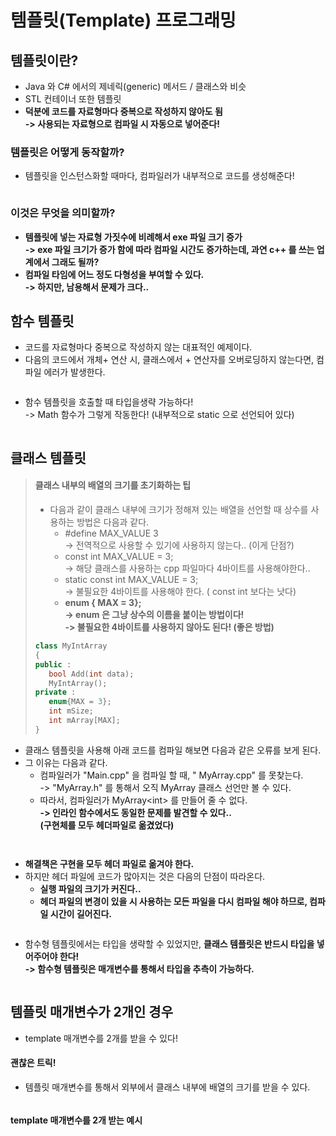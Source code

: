 # 템플릿(Template) 프로그래밍

## 템플릿이란?

* Java 와 C# 에서의 제네릭(generic) 메서드 / 클래스와 비슷&#x20;
* STL 컨테이너 또한 템플릿&#x20;
* **덕분에 코드를 자료형마다 중복으로 작성하지 않아도 됨**\
  **-> 사용되는 자료형으로 컴파일 시 자동으로 넣어준다!**

### **템플릿은 어떻게 동작할까?**&#x20;

* 템플릿을 인스턴스화할 때마다, 컴파일러가 내부적으로 코드를 생성해준다!

<figure><img src="../../.gitbook/assets/image (17).png" alt=""><figcaption></figcaption></figure>

### 이것은 무엇을 의미할까?&#x20;

* **템플릿에 넣는 자료형 가짓수에 비례해서 exe 파일 크기 증가** \
  **-> exe 파일 크기가 증가 함에 따라 컴파일 시간도 증가하는데, 과연 c++ 를 쓰는 업계에서 그래도 될까?**
* **컴파일 타임에 어느 정도 다형성을 부여할 수 있다.**\
  **-> 하지만, 남용해서 문제가 크다..**&#x20;

## 함수 템플릿&#x20;

* 코드를 자료형마다 중복으로 작성하지 않는 대표적인 예제이다.&#x20;
* 다음의 코드에서 개체+ 연산 시, 클래스에서 + 연산자를 오버로딩하지 않는다면, 컴파일 에러가 발생한다.&#x20;

<figure><img src="../../.gitbook/assets/image (15).png" alt=""><figcaption></figcaption></figure>

* 함수 템플릿을 호출할 때 타입을생략 가능하다!\
  \-> Math 함수가 그렇게 작동한다! (내부적으로 static 으로 선언되어 있다)

<figure><img src="../../.gitbook/assets/image (16).png" alt=""><figcaption></figcaption></figure>

## 클래스 템플릿&#x20;

> #### 클래스 내부의 배열의 크기를 초기화하는 팁&#x20;
>
> * 다음과 같이 클래스 내부에 크기가 정해져 있는 배열을 선언할 때 상수를 사용하는 방법은 다음과 같다.&#x20;
>   * \#define MAX\_VALUE 3\
>     \-> 전역적으로 사용할 수 있기에 사용하지 않는다.. (이게 단점?)
>   * const int MAX\_VALUE = 3;\
>     \-> 해당 클래스를 사용하는 cpp 파일마다 4바이트를 사용해야한다..
>   * static const int MAX\_VALUE = 3; \
>     \-> 불필요한 4바이트를 사용해야 한다. ( const int 보다는 낫다)
>   * **enum { MAX = 3};**\
>     **-> enum 은 그냥 상수의 이름을 붙이는 방법이다!**\
>     **-> 불필요한 4바이트를 사용하지 않아도 된다! (좋은 방법)**
>
> ```cpp
> class MyIntArray 
> {
> public : 
>    bool Add(int data);
>    MyIntArray();
> private : 
>    enum{MAX = 3};
>    int mSize;
>    int mArray[MAX];
> }
> ```

* 클래스 템플릿을 사용해 아래 코드를 컴파일 해보면 다음과 같은 오류를 보게 된다.&#x20;
* 그 이유는 다음과 같다.&#x20;
  * 컴파일러가 "Main.cpp" 을 컴파일 할 때, " MyArray.cpp" 를 못찾는다. \
    \-> "MyArray.h" 를 통해서 오직 MyArray 클래스 선언만 볼 수 있다.&#x20;
  * 따라서, 컴파일러가 MyArray\<int> 를 만들어 줄 수 없다. \
    **-> 인라인 함수에서도 동일한 문제를 발견할 수 있다..** \
    **(구현체를 모두 헤더파일로 옮겼었다)**

<figure><img src="../../.gitbook/assets/image (18).png" alt=""><figcaption></figcaption></figure>

<figure><img src="../../.gitbook/assets/image (20).png" alt=""><figcaption></figcaption></figure>

* **해결책은 구현을 모두 헤더 파일로 옮겨야 한다.**&#x20;
* 하지만 헤더 파일에 코드가 많아지는 것은 다음의 단점이 따라온다.&#x20;
  * **실행 파일의 크기가 커진다..**&#x20;
  * **헤더 파일의 변경이 있을 시 사용하는 모든 파일을 다시 컴파일 해야 하므로, 컴파일 시간이 길어진다.**&#x20;

<figure><img src="../../.gitbook/assets/image (22).png" alt=""><figcaption></figcaption></figure>

* 함수형 템플릿에서는 타입을 생략할 수 있었지만, **클래스 템플릿은 반드시 타입을 넣어주어야 한다!**\
  **-> 함수형 템플릿은 매개변수를 통해서 타입을 추측이 가능하다.**&#x20;

<figure><img src="../../.gitbook/assets/image (23).png" alt=""><figcaption></figcaption></figure>

## 템플릿 매개변수가 2개인 경우

* template 매개변수를 2개를 받을 수 있다!

#### 괜찮은 트릭!

* 템플릿 매개변수를 통해서 외부에서 클래스 내부에 배열의 크기를 받을 수 있다.

<figure><img src="../../.gitbook/assets/image (24).png" alt=""><figcaption></figcaption></figure>

#### template 매개변수를 2개 받는 예시

<figure><img src="../../.gitbook/assets/image (25).png" alt=""><figcaption></figcaption></figure>

<figure><img src="../../.gitbook/assets/image (26).png" alt=""><figcaption></figcaption></figure>
